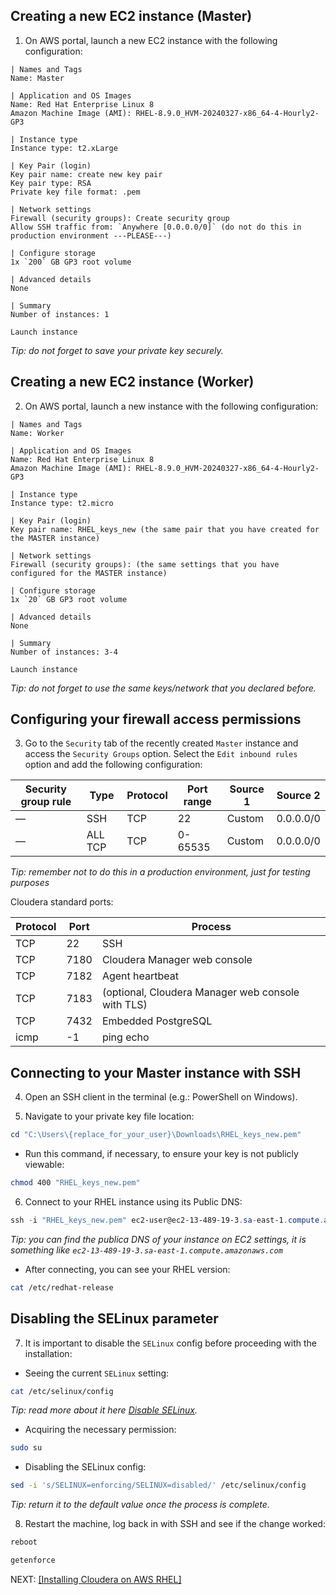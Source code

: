## Creating a new EC2 instance (Master)

1) On AWS portal, launch a new EC2 instance with the following configuration:
```
| Names and Tags 
Name: Master

| Application and OS Images
Name: Red Hat Enterprise Linux 8
Amazon Machine Image (AMI): RHEL-8.9.0_HVM-20240327-x86_64-4-Hourly2-GP3

| Instance type 
Instance type: t2.xLarge

| Key Pair (login)
Key pair name: create new key pair
Key pair type: RSA
Private key file format: .pem

| Network settings 
Firewall (security groups): Create security group
Allow SSH traffic from: `Anywhere [0.0.0.0/0]` (do not do this in production environment ---PLEASE---)

| Configure storage 
1x `200` GB GP3 root volume

| Advanced details
None

| Summary 
Number of instances: 1

Launch instance
```
*Tip: do not forget to save your private key securely.*

## Creating a new EC2 instance (Worker)

2) On AWS portal, launch a new instance with the following configuration:
```
| Names and Tags 
Name: Worker

| Application and OS Images
Name: Red Hat Enterprise Linux 8
Amazon Machine Image (AMI): RHEL-8.9.0_HVM-20240327-x86_64-4-Hourly2-GP3

| Instance type 
Instance type: t2.micro

| Key Pair (login)
Key pair name: RHEL_keys_new (the same pair that you have created for the MASTER instance)

| Network settings 
Firewall (security groups): (the same settings that you have configured for the MASTER instance)

| Configure storage 
1x `20` GB GP3 root volume

| Advanced details
None

| Summary 
Number of instances: 3-4

Launch instance
```
*Tip: do not forget to use the same keys/network that you declared before.*

## Configuring your firewall access permissions

3) Go to the `Security` tab of the recently created `Master` instance and access the `Security Groups` option. Select the `Edit inbound rules` option and add the following configuration:

| Security group rule | Type    | Protocol | Port range | Source 1 | Source 2  |
| ------------------- | ------- | -------- | ---------- | -------- | --------- |
| —                   | SSH     | TCP      | 22         | Custom   | 0.0.0.0/0 |
| —                   | ALL TCP | TCP      | 0-65535    | Custom   | 0.0.0.0/0 |

*Tip: remember not to do this in a production environment, just for testing purposes*

Cloudera standard ports:

| Protocol | Port | Process                                           |
| -------- | ---- | ------------------------------------------------- |
| TCP      | 22   | SSH                                               |
| TCP      | 7180 | Cloudera Manager web console                      |
| TCP      | 7182 | Agent heartbeat                                   |
| TCP      | 7183 | (optional, Cloudera Manager web console with TLS) |
| TCP      | 7432 | Embedded PostgreSQL                               |
| icmp     | -1   | ping echo                                         |

## Connecting to your Master instance with SSH

4) Open an SSH client in the terminal (e.g.: PowerShell on Windows).

5) Navigate to your private key file location:
```PowerShell
cd "C:\Users\{replace_for_your_user}\Downloads\RHEL_keys_new.pem"
```

- Run this command, if necessary, to ensure your key is not publicly viewable:
```Bash
chmod 400 "RHEL_keys_new.pem"
```

6) Connect to your RHEL instance using its Public DNS:
```PowerShell
ssh -i "RHEL_keys_new.pem" ec2-user@ec2-13-489-19-3.sa-east-1.compute.amazonaws.com
```
*Tip: you can find the publica DNS of your instance on EC2 settings, it is something like `ec2-13-489-19-3.sa-east-1.compute.amazonaws.com`*

- After connecting, you can see your RHEL version:
```Bash
cat /etc/redhat-release
```

## Disabling the SELinux parameter

7) It is important to disable the `SELinux` config before proceeding with the installation:

- Seeing the current `SELinux` setting:
```Bash
cat /etc/selinux/config
```
*Tip: read more about it here [Disable SELinux](https://docs.cloudera.com/cdp-private-cloud-base/7.1.9/installation/topics/cdpdc-before-you-begin-trial-install.html#pnavId2).*

- Acquiring the necessary permission:
```Bash
sudo su
```

- Disabling the SELinux config:
```Bash
sed -i 's/SELINUX=enforcing/SELINUX=disabled/' /etc/selinux/config
```
*Tip: return it to the default value once the process is complete.*

8) Restart the machine, log back in with SSH and see if the change worked:
```Bash
reboot

getenforce
```

NEXT: [[Installing Cloudera on AWS RHEL]](https://github.com/Bruno-Jander/CDH-on-AWS-EC2-RHEL/blob/64ef5c6cf58a8982cd8c8c010ac172a1f7469260/Cloudera_CDH_on_AWS%20(Part%202).md)
